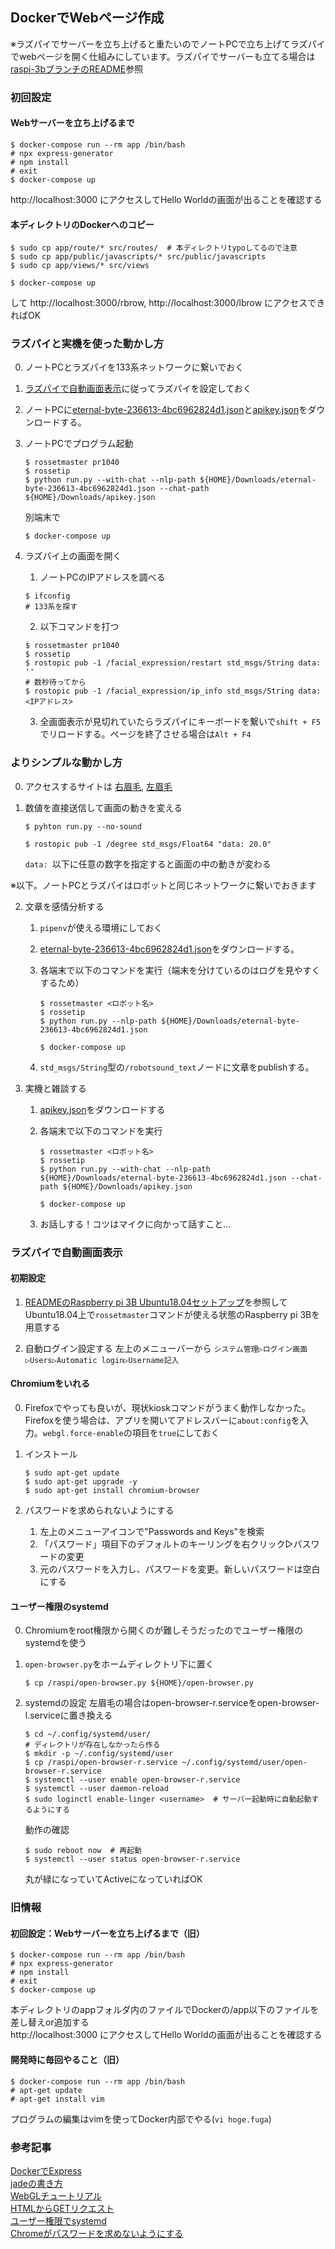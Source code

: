 ## DockerでWebページ作成

※ラズパイでサーバーを立ち上げると重たいのでノートPCで立ち上げてラズパイでwebページを開く仕組みにしています。ラズパイでサーバーも立てる場合は[raspi-3bブランチのREADME](https://github.com/MiyabiTane/Deco_with_robot/tree/raspi-3b/facial_expression/web_nodejs)参照

### 初回設定

#### Webサーバーを立ち上げるまで
```
$ docker-compose run --rm app /bin/bash
# npx express-generator
# npm install
# exit
$ docker-compose up
```
http://localhost:3000
にアクセスしてHello Worldの画面が出ることを確認する

#### 本ディレクトリのDockerへのコピー
```
$ sudo cp app/route/* src/routes/  # 本ディレクトリtypoしてるので注意
$ sudo cp app/public/javascripts/* src/public/javascripts
$ sudo cp app/views/* src/views
```
```
$ docker-compose up
```
して
http://localhost:3000/rbrow, http://localhost:3000/lbrow
にアクセスできればOK

### ラズパイと実機を使った動かし方
0. ノートPCとラズパイを133系ネットワークに繋いでおく

1. [ラズパイで自動画面表示](#ラズパイで自動画面表示)に従ってラズパイを設定しておく

2. ノートPCに[eternal-byte-236613-4bc6962824d1.json](https://drive.google.com/file/d/1VxniytpH9J12ii9jphtBylydY1_k5nXf/view)と[apikey.json](https://drive.google.com/file/d/1wh1_WX3l_qKbUG5wdgeQQBQCu6f9BSWF/view?usp=sharing)をダウンロードする。

3. ノートPCでプログラム起動
    ```
    $ rossetmaster pr1040
    $ rossetip
    $ python run.py --with-chat --nlp-path ${HOME}/Downloads/eternal-byte-236613-4bc6962824d1.json --chat-path ${HOME}/Downloads/apikey.json
    ```
    別端末で
    ```
    $ docker-compose up
    ```

4. ラズパイ上の画面を開く
    1. ノートPCのIPアドレスを調べる
    ```
    $ ifconfig
    # 133系を探す
    ```
    2. 以下コマンドを打つ
    ```
    $ rossetmaster pr1040
    $ rossetip
    $ rostopic pub -1 /facial_expression/restart std_msgs/String data: ''
    # 数秒待ってから
    $ rostopic pub -1 /facial_expression/ip_info std_msgs/String data: <IPアドレス>
    ```

    3. 全画面表示が見切れていたらラズパイにキーボードを繋いで`shift + F5`でリロードする。ページを終了させる場合は`Alt + F4`


### よりシンプルな動かし方
0. アクセスするサイトは [右眉毛](http://localhost:3000/rbrow), [左眉毛](http://localhost:3000/lbrow)

1. 数値を直接送信して画面の動きを変える
    ```
    $ pyhton run.py --no-sound
    ```
    ```
    $ rostopic pub -1 /degree std_msgs/Float64 "data: 20.0"
    ```

    `data: `以下に任意の数字を指定すると画面の中の動きが変わる

※以下。ノートPCとラズパイはロボットと同じネットワークに繋いでおきます

2. 文章を感情分析する
    1. `pipenv`が使える環境にしておく

    2. [eternal-byte-236613-4bc6962824d1.json](https://drive.google.com/file/d/1VxniytpH9J12ii9jphtBylydY1_k5nXf/view)をダウンロードする。

    3. 各端末で以下のコマンドを実行（端末を分けているのはログを見やすくするため）
        ```
        $ rossetmaster <ロボット名>
        $ rossetip
        $ python run.py --nlp-path ${HOME}/Downloads/eternal-byte-236613-4bc6962824d1.json
        ```
        ```
        $ docker-compose up
        ```

    4. `std_msgs/String`型の`/robotsound_text`ノードに文章をpublishする。


3. 実機と雑談する
    1. [apikey.json](https://drive.google.com/file/d/1wh1_WX3l_qKbUG5wdgeQQBQCu6f9BSWF/view?usp=sharing)をダウンロードする

    2. 各端末で以下のコマンドを実行
        ```
        $ rossetmaster <ロボット名>
        $ rossetip
        $ python run.py --with-chat --nlp-path ${HOME}/Downloads/eternal-byte-236613-4bc6962824d1.json --chat-path ${HOME}/Downloads/apikey.json
        ```
        ```
        $ docker-compose up
        ```
    3. お話しする！コツはマイクに向かって話すこと...


### ラズパイで自動画面表示

#### 初期設定
1. [READMEのRaspberry pi 3B Ubuntu18.04セットアップ](https://github.com/MiyabiTane/Deco_with_robot/tree/raspi-3b/facial_expression/web_nodejs)を参照してUbuntu18.04上で`rossetmaster`コマンドが使える状態のRaspberry pi 3Bを用意する

2. 自動ログイン設定する
    左上のメニューバーから
    `システム管理▷ログイン画面▷Users▷Automatic login▷Username記入`

#### Chromiumをいれる
0. Firefoxでやっても良いが、現状kioskコマンドがうまく動作しなかった。Firefoxを使う場合は、アプリを開いてアドレスバーに`about:config`を入力。`webgl.force-enable`の項目を`true`にしておく

1. インストール
    ```
    $ sudo apt-get update
    $ sudo apt-get upgrade -y
    $ sudo apt-get install chromium-browser
    ```
2. パスワードを求められないようにする
    1. 左上のメニューアイコンで"Passwords and Keys"を検索
    2. 「パスワード」項目下のデフォルトのキーリングを右クリック▷パスワードの変更
    3. 元のパスワードを入力し、パスワードを変更。新しいパスワードは空白にする


#### ユーザー権限のsystemd
0. Chromiumをroot権限から開くのが難しそうだったのでユーザー権限のsystemdを使う
1. `open-browser.py`をホームディレクトリ下に置く
    ```
    $ cp /raspi/open-browser.py ${HOME}/open-browser.py
    ```
2. systemdの設定
    左眉毛の場合はopen-browser-r.serviceをopen-browser-l.serviceに置き換える
    ```
    $ cd ~/.config/systemd/user/
    # ディレクトリが存在しなかったら作る
    $ mkdir -p ~/.config/systemd/user
    $ cp /raspi/open-browser-r.service ~/.config/systemd/user/open-browser-r.service
    $ systemctl --user enable open-browser-r.service
    $ systemctl --user daemon-reload
    $ sudo loginctl enable-linger <username>  # サーバー起動時に自動起動するようにする
    ```

    動作の確認
    ```
    $ sudo reboot now  # 再起動
    $ systemctl --user status open-browser-r.service
    ```
    丸が緑になっていてActiveになっていればOK


### 旧情報

#### 初回設定：Webサーバーを立ち上げるまで（旧）
```
$ docker-compose run --rm app /bin/bash
# npx express-generator
# npm install
# exit
$ docker-compose up
```
本ディレクトリのappフォルダ内のファイルでDockerの/app以下のファイルを差し替えor追加する<br>
http://localhost:3000
にアクセスしてHello Worldの画面が出ることを確認する

#### 開発時に毎回やること（旧）
```
$ docker-compose run --rm app /bin/bash
# apt-get update
# apt-get install vim
```
プログラムの編集はvimを使ってDocker内部でやる(`vi hoge.fuga`)<br>

### 参考記事
[DockerでExpress](https://ishida-it.com/blog/post/2019-11-21-docker-nodejs/)<br>
[jadeの書き方](http://kfug.jp/handson/try_jade/)<br>
[WebGLチュートリアル](https://developer.mozilla.org/ja/docs/Web/API/WebGL_API/Tutorial/Getting_started_with_WebGL)<br>
[HTMLからGETリクエスト](https://stackoverflow.com/questions/6375461/get-html-code-using-javascript-with-a-url)<br>
[ユーザー権限でsystemd](https://pyopyopyo.hatenablog.com/entry/2021/04/30/233755)<br>
[Chromeがパスワードを求めないようにする](http://linuxlabo.labo.main.jp/?eid=4)<br>
